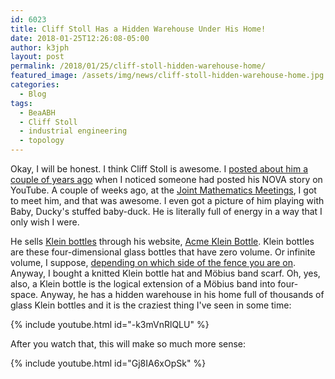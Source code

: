 ```yaml
---
id: 6023
title: Cliff Stoll Has a Hidden Warehouse Under His Home!
date: 2018-01-25T12:26:08-05:00
author: k3jph
layout: post
permalink: /2018/01/25/cliff-stoll-hidden-warehouse-home/
featured_image: /assets/img/news/cliff-stoll-hidden-warehouse-home.jpg
categories:
  - Blog
tags:
  - BeaABH
  - Cliff Stoll
  - industrial engineering
  - topology
---
```

Okay, I will be honest.  I think Cliff Stoll is awesome.  I [posted
about him a couple of years
ago](/2015/08/17/one-flew-over-the-cuckoos-egg/) when I noticed
someone had posted his NOVA story on YouTube.  A couple of weeks
ago, at the [Joint Mathematics
Meetings](http://jointmathematicsmeetings.org/meetings/national/jmm2018/2197_program_ss83.html),
I got to meet him, and that was awesome.  I even got a picture of
him playing with Baby, Ducky's stuffed baby-duck.  He is literally
full of energy in a way that I only wish I were.

He sells [Klein
bottles](https://plus.maths.org/content/introducing-klein-bottle)
through his website, [Acme Klein Bottle](http://www.kleinbottle.com/).
Klein bottles are these four-dimensional glass bottles that have
zero volume.  Or infinite volume, I suppose, [depending on which
side of the fence you are on](https://www.youtube.com/watch?v=8mGBaXPlri8).
Anyway, I bought a knitted Klein bottle hat and Möbius band scarf.
Oh, yes, also, a Klein bottle is the logical extension of a Möbius
band into four-space.  Anyway, he has a hidden warehouse in his
home full of thousands of glass Klein bottles and it is the craziest
thing I've seen in some time:

{% include youtube.html id="-k3mVnRlQLU" %}

After you watch that, this will make so much more sense:

{% include youtube.html id="Gj8IA6xOpSk" %}
